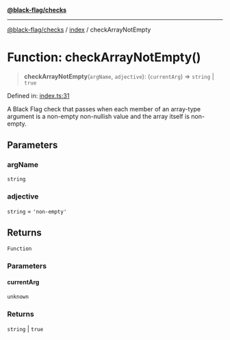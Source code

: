 [**@black-flag/checks**](../../README.md)

***

[@black-flag/checks](../../README.md) / [index](../README.md) / checkArrayNotEmpty

# Function: checkArrayNotEmpty()

> **checkArrayNotEmpty**(`argName`, `adjective`): (`currentArg`) => `string` \| `true`

Defined in: [index.ts:31](https://github.com/Xunnamius/black-flag/blob/bc64a92f4302e312577a2a00ecb868adb8aa2354/packages/checks/src/index.ts#L31)

A Black Flag check that passes when each member of an array-type argument
is a non-empty non-nullish value and the array itself is non-empty.

## Parameters

### argName

`string`

### adjective

`string` = `'non-empty'`

## Returns

`Function`

### Parameters

#### currentArg

`unknown`

### Returns

`string` \| `true`

